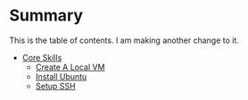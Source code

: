 # Summary
This is the table of contents. I am making another change to it. 
* [Core Skills](01_Core_Skills/README.md)
	* [Create A Local VM](01_Core_Skills/01_Create_Local_VM.md)
	* [Install Ubuntu](01_Core_Skills/02_Install_Ubuntu.md)
	* [Setup SSH](01_Core_Skills/03_Setup_SSH.md)
